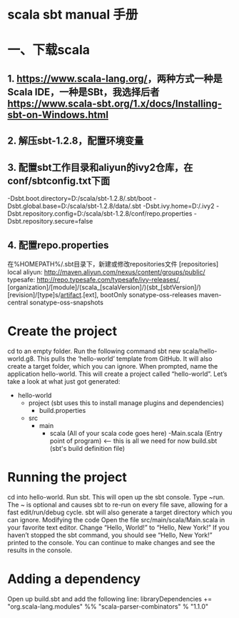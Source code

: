 # scala sbt manual 手册
# 一、下载scala
## 1. <a>https://www.scala-lang.org/<a>，两种方式一种是Scala IDE，一种是SBt，我选择后者<a>https://www.scala-sbt.org/1.x/docs/Installing-sbt-on-Windows.html</a>
## 2. 解压sbt-1.2.8，配置环境变量
## 3. 配置sbt工作目录和aliyun的ivy2仓库，在conf/sbtconfig.txt下面
-Dsbt.boot.directory=D:/scala/sbt-1.2.8/.sbt/boot
-Dsbt.global.base=D:/scala/sbt-1.2.8/data/.sbt
-Dsbt.ivy.home=D:/.ivy2
-Dsbt.repository.config=D:/scala/sbt-1.2.8/conf/repo.properties
-Dsbt.repository.secure=false
## 4. 配置repo.properties
在%HOMEPATH%/.sbt目录下，新建或修改repositories文件
[repositories]
  local
  aliyun: http://maven.aliyun.com/nexus/content/groups/public/
  typesafe: http://repo.typesafe.com/typesafe/ivy-releases/, [organization]/[module]/(scala_[scalaVersion]/)(sbt_[sbtVersion]/)[revision]/[type]s/[artifact](-[classifier]).[ext], bootOnly
  sonatype-oss-releases
  maven-central
  sonatype-oss-snapshots

# Create the project
cd to an empty folder.
Run the following command sbt new scala/hello-world.g8. This pulls the ‘hello-world’ template from GitHub. It will also create a target folder, which you can ignore.
When prompted, name the application hello-world. This will create a project called “hello-world”.
Let’s take a look at what just got generated:
- hello-world
    - project (sbt uses this to install manage plugins and dependencies)
        - build.properties
    - src
        - main
            - scala (All of your scala code goes here)
                -Main.scala (Entry point of program) <-- this is all we need for now
    build.sbt (sbt's build definition file)

# Running the project
cd into hello-world.
Run sbt. This will open up the sbt console.
Type ~run. The ~ is optional and causes sbt to re-run on every file save, allowing for a fast edit/run/debug cycle. sbt will also generate a target directory which you can ignore.
Modifying the code
Open the file src/main/scala/Main.scala in your favorite text editor.
Change “Hello, World!” to “Hello, New York!”
If you haven’t stopped the sbt command, you should see “Hello, New York!” printed to the console.
You can continue to make changes and see the results in the console.
# Adding a dependency
Open up build.sbt and add the following line:
libraryDependencies += "org.scala-lang.modules" %% "scala-parser-combinators" % "1.1.0"
